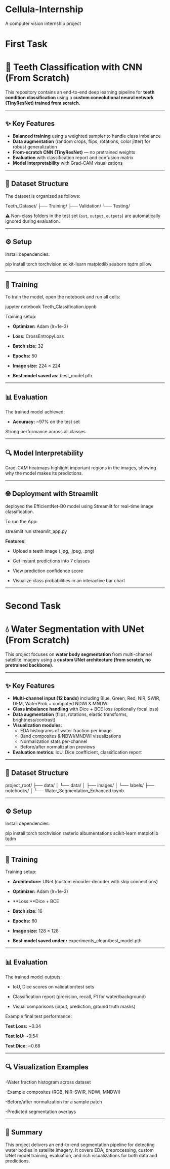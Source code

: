# Cellula-Internship
A computer vision internship project
# First Task

# 🦷 Teeth Classification with CNN (From Scratch)

This repository contains an end-to-end deep learning pipeline for **teeth condition classification** using a **custom convolutional neural network (TinyResNet) trained from scratch**.

---

## ✨ Key Features
- **Balanced training** using a weighted sampler to handle class imbalance  
- **Data augmentation** (random crops, flips, rotations, color jitter) for robust generalization  
- **From-scratch CNN (TinyResNet)** — no pretrained weights  
- **Evaluation** with classification report and confusion matrix  
- **Model interpretability** with Grad-CAM visualizations  

---

## 📂 Dataset Structure
The dataset is organized as follows:

  Teeth_Dataset/
├── Training/
├── Validation/
└── Testing/


⚠️ Non-class folders in the test set (`out`, `output`, `outputs`) are automatically ignored during evaluation.

---

## ⚙️ Setup
Install dependencies:

pip install torch torchvision scikit-learn matplotlib seaborn tqdm pillow

---

## 🚀 Training

To train the model, open the notebook and run all cells:

jupyter notebook Teeth_Classification.ipynb


Training setup:

- **Optimizer:** Adam (lr=1e-3)

- **Loss:** CrossEntropyLoss

- **Batch size:** 32

- **Epochs:** 50

- **Image size:** 224 × 224

- **Best model saved as:** best_model.pth

---

## 📊 Evaluation

The trained model achieved:

- **Accuracy:** ~97% on the test set

Strong performance across all classes

---
## 🔍 Model Interpretability

Grad-CAM heatmaps highlight important regions in the images, showing why the model makes its predictions.

---
## 🌐 Deployment with Streamlit

deployed the EfficientNet-B0 model using Streamlit for real-time image classification.

To run the App:

streamlit run streamlit_app.py

**Features:**

- Upload a teeth image (.jpg, .jpeg, .png)

- Get instant predictions into 7 classes

- View prediction confidence score

- Visualize class probabilities in an interactive bar chart
---

# Second Task

# 💧 Water Segmentation with UNet (From Scratch)

This project focuses on **water body segmentation** from multi-channel satellite imagery using a **custom UNet architecture (from scratch, no pretrained backbone)**.

---

## ✨ Key Features
- **Multi-channel input (12 bands)** including Blue, Green, Red, NIR, SWIR, DEM, WaterProb + computed NDWI & MNDWI  
- **Class imbalance handling** with Dice + BCE loss (optionally focal loss)  
- **Data augmentation** (flips, rotations, elastic transforms, brightness/contrast)  
- **Visualization modules**:  
  - EDA histograms of water fraction per image  
  - Band composites & NDWI/MNDWI visualizations  
  - Normalization stats per-channel  
  - Before/after normalization previews  
- **Evaluation metrics**: IoU, Dice coefficient, classification report  

---

## 📂 Dataset Structure

project_root/
├── data/
│ └── data/
│ ├── images/
│ └── labels/
├── notebooks/
│ └── Water_Segmentation_Enhanced.ipynb

---

## ⚙️ Setup
Install dependencies:


pip install torch torchvision rasterio albumentations scikit-learn matplotlib tqdm

---

## 🚀 Training


Training setup:
- **Architecture:** UNet (custom encoder-decoder with skip connections)

- **Optimizer:** Adam (lr=1e-3)

- **Loss:**Dice + BCE

- **Batch size:** 16

- **Epochs:** 60

- **Image size:** 128 × 128

- **Best model saved under :** experiments_clean/best_model.pth

---
## 📊 Evaluation
The trained model outputs:

- IoU, Dice scores on validation/test sets

- Classification report (precision, recall, F1 for water/background)

- Visual comparisons (input, prediction, ground truth masks)

Example final test performance:

**Test Loss:** ~0.34

**Test IoU:** ~0.54

**Test Dice:** ~0.68

---
## 🔍 Visualization Examples

-Water fraction histogram across dataset

-Example composites (RGB, NIR-SWIR, NDWI, MNDWI)

-Before/after normalization for a sample patch

-Predicted segmentation overlays

---
## 📌 Summary

This project delivers an end-to-end segmentation pipeline for detecting water bodies in satellite imagery.
It covers EDA, preprocessing, custom UNet model training, evaluation, and rich visualizations for both data and predictions.